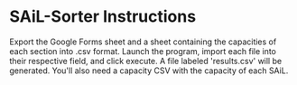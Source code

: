 # SAiL-Sorter Instructions
Export the Google Forms sheet and a sheet containing the capacities of each section into .csv format. Launch the program, import each file into their respective field, and click execute. A file labeled 'results.csv' will be generated.  You'll also need a capacity CSV with the capacity of each SAiL.
